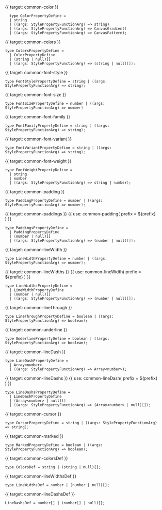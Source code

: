 {{ target: common-color }}

```
  type ColorPropertyDefine =
  | string
  | ((args: StylePropertyFunctionArg) => string)
  | ((args: StylePropertyFunctionArg) => CanvasGradient)
  | ((args: StylePropertyFunctionArg) => CanvasPattern);
  ```

{{ target: common-colors }}

```
type ColorsPropertyDefine =
  | ColorPropertyDefine
  | (string | null)[]
  | ((args: StylePropertyFunctionArg) => (string | null)[]);
  ```

{{ target: common-font-style }}

```
type FontStylePropertyDefine = string | ((args: StylePropertyFunctionArg) => string);
```

{{ target: common-font-size }}

```
type FontSizePropertyDefine = number | ((args: StylePropertyFunctionArg) => number)
```

{{ target: common-font-family }}

```
type FontFamilyPropertyDefine = string | ((args: StylePropertyFunctionArg) => string);
```

{{ target: common-font-variant }}

```
type FontVariantPropertyDefine = string | ((args: StylePropertyFunctionArg) => string);
```

{{ target: common-font-weight }}
```
type FontWeightPropertyDefine =
  | string
  | number
  | ((args: StylePropertyFunctionArg) => string | number);
```

{{ target: common-padding }}
```
type PaddingPropertyDefine = number | ((args: StylePropertyFunctionArg) => number);
```

{{ target: common-paddings }}
{{ use: common-padding(
  prefix = ${prefix}
  ) }}
```
type PaddingsPropertyDefine =
  | PaddingPropertyDefine
  | (number | null)[]
  | ((args: StylePropertyFunctionArg) => (number | null)[]);
  ```

{{ target: common-lineWidth }}
```
type LineWidthPropertyDefine = number | ((args: StylePropertyFunctionArg) => number);
```

{{ target: common-lineWidths }}
{{ use: common-lineWidth(
  prefix = ${prefix}
  ) }}
```
type LineWidthsPropertyDefine =
  | LineWidthPropertyDefine
  | (number | null)[]
  | ((args: StylePropertyFunctionArg) => (number | null)[]);
```

{{ target: common-lineThrough }}
```
type LineThroughPropertyDefine = boolean | ((args: StylePropertyFunctionArg) => boolean);
```

{{ target: common-underline }}
```
type UnderlinePropertyDefine = boolean | ((args: StylePropertyFunctionArg) => boolean);
```

{{ target: common-lineDash }}
```
type LineDashPropertyDefine =
  | Array<number>
  | ((args: StylePropertyFunctionArg) => Array<number>);
```

{{ target: common-lineDashs }}
{{ use: common-lineDash(
  prefix = ${prefix}
  ) }}
```
type LineDashsPropertyDefine =
  | LineDashPropertyDefine
  | (Array<number> | null)[]
  | ((args: StylePropertyFunctionArg) => (Array<number> | null)[]);
  ```
  
{{ target: common-cursor }}
```
type CursorPropertyDefine = string | ((args: StylePropertyFunctionArg) => string);

```
{{ target: common-marked }}
```
type MarkedPropertyDefine = boolean | ((args: StylePropertyFunctionArg) => boolean);

```

{{ target: common-colorsDef }}
```
type ColorsDef = string | (string | null)[];
```
{{ target: common-lineWidthsDef }}
```
type LineWidthsDef = number | (number | null)[];
```
{{ target: common-lineDashsDef }}
```
LineDashsDef = number[] | (number[] | null)[];
```